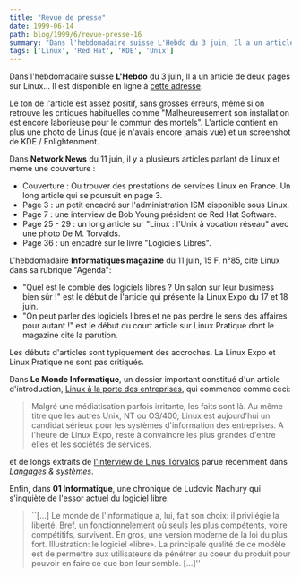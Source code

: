 ```yaml
---
title: "Revue de presse"
date: 1999-06-14
path: blog/1999/6/revue-presse-16
summary: "Dans l'hebdomadaire suisse L'Hebdo du 3 juin, Il a un article de deux pages sur Linux..."
tags: ['Linux', 'Red Hat', 'KDE', 'Unix']
---
```


<P>
Dans l'hebdomadaire suisse <B>L'Hebdo</B> du 3 juin, Il a un article
de deux pages sur Linux...  Il est disponible en ligne à <A HREF="http://www.webdo.ch/hebdo/hebdo_1999/hebdo_22/labo_22.html">cette adresse</A>.
</P>

<P>
Le ton de l'article est assez positif, sans grosses erreurs, même si on
retrouve les critiques habituelles comme "Malheureusement son installation
est encore laborieuse pour le commun des mortels".
L'article contient en plus une photo de Linus (que je n'avais encore jamais
vue) et un screenshot de KDE / Enlightenment.
</P>

<P>Dans <B>Network News</B> du 11 juin,
il y a plusieurs articles parlant de Linux et meme une couverture :</P>

<UL>

<LI>Couverture : Ou trouver des prestations de services Linux en France.
Un long article qui se poursuit en page 3.
<LI>Page 3 : un petit encadré sur l'administration ISM disponible sous
Linux.
<LI>Page 7 : une interview de Bob Young président de Red Hat Software.
<LI>Page 25 - 29 : un long article sur "Linux : l'Unix à vocation réseau"
avec une photo De M. Torvalds.
<LI>Page 36 : un encadré sur le livre "Logiciels Libres".
</UL>

<P>L'hebdomadaire <B>Informatiques magazine</B> du 11 juin, 15 F, n°85, cite
Linux dans sa rubrique "Agenda":</P>

<UL>

<LI>"Quel est le comble des logiciels libres ? Un salon sur leur busimess
bien sûr !" est le début de l'article qui présente la Linux Expo du 17
et 18 juin.
<LI>"On peut parler des logiciels libres et ne pas perdre le sens des
affaires pour autant !" est le début du court article sur Linux Pratique
dont le magazine cite la parution.
</UL>

<P>Les débuts d'articles sont typiquement des accroches. La Linux Expo et
Linux Pratique ne sont pas critiqués.</P>

<P>Dans <B>Le Monde Informatique</B>, un dossier important constitué
d'un article d'introduction,
<A HREF="http://www.lmi.fr/src/lmi/article/articlel.nsf/article/27F4D703069E52E0C125678D0034C37D?OpenDocument">Linux à la porte des entreprises</A>,
qui commence comme ceci:</P>

<P><BLOCKQUOTE> Malgré une médiatisation parfois irritante, les faits sont
là. Au même titre que les autres Unix, NT ou OS/400, Linux est aujourd'hui
un candidat sérieux pour les systèmes d'information des entreprises. A
l'heure de Linux Expo, reste à convaincre les plus grandes d'entre elles
et les sociétés de services.  </BLOCKQUOTE></P>

<P>et de longs extraits de <A HREF="http://www.lmi.fr/src/lmi/homepage.nsf/Pages/75EA0528A9FA3E0DC1256790005F2AAD?OpenDocument">l'interview
de Linus Torvalds</A> parue récemment dans <EM>Langages &amp;
systèmes</EM>.</P>

<P>
Enfin, dans <B>01 Informatique</B>, une chronique de Ludovic Nachury
qui s'inquiète de l'essor actuel du logiciel libre:
</P>

<BLOCKQUOTE>
``[...] Le monde de l'informatique a, lui,  fait son choix: il privilégie
la liberté. Bref, un fonctionnelement où seuls les plus compétents,
voire compétitifs, survivent. En gros, une version moderne de la loi
du plus fort. Illustration: le logiciel «libre». La principale qualité
de ce modèle est de permettre aux utilisateurs de pénétrer au coeur du
produit pour pouvoir en faire ce que bon leur semble. [...]''
</BLOCKQUOTE>


